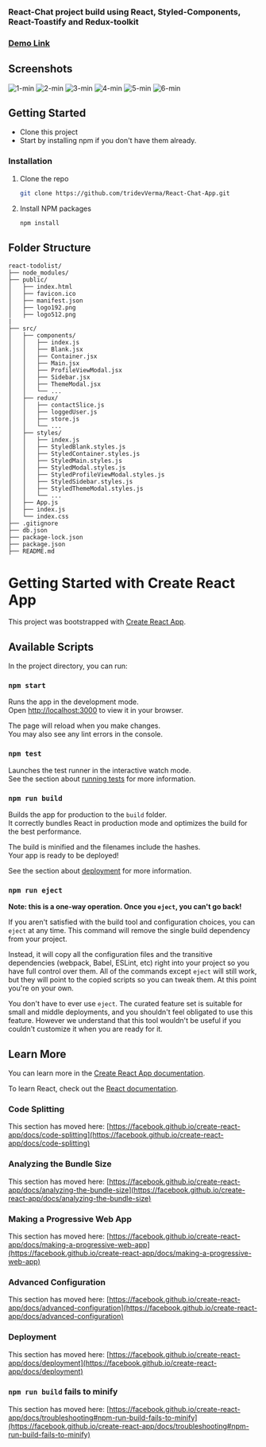 ### React-Chat project build using React, Styled-Components, React-Toastify and Redux-toolkit

### [Demo Link](https://react-chat-app-23.netlify.app/)

## Screenshots

![1-min](https://github.com/tridevVerma/React-Chat-App/assets/47333699/a202cf64-dd47-4223-bb97-6746e6cf51c0)
![2-min](https://github.com/tridevVerma/React-Chat-App/assets/47333699/2dde79d4-b38d-4237-b6bd-3151dac51417)
![3-min](https://github.com/tridevVerma/React-Chat-App/assets/47333699/85998796-1469-4ec8-9d8f-ecc25b4793ad)
![4-min](https://github.com/tridevVerma/React-Chat-App/assets/47333699/38dbfa88-7cc6-4ea5-a16d-436125f1b76f)
![5-min](https://github.com/tridevVerma/React-Chat-App/assets/47333699/0ebb89f3-8e27-4da6-9154-79282b006310)
![6-min](https://github.com/tridevVerma/React-Chat-App/assets/47333699/53564e36-2b53-412e-a306-7cbac512c029)

## Getting Started

- Clone this project
- Start by installing npm if you don't have them already.

### Installation

1. Clone the repo
   ```sh
   git clone https://github.com/tridevVerma/React-Chat-App.git
   ```
2. Install NPM packages
   ```sh
   npm install
   ```

## Folder Structure

```
react-todolist/
├── node_modules/
├── public/
│   ├── index.html
│   ├── favicon.ico
│   ├── manifest.json
│   ├── logo192.png
│   ├── logo512.png
|
├── src/
│   ├── components/
│   │   ├── index.js
│   │   ├── Blank.jsx
│   │   ├── Container.jsx
│   │   ├── Main.jsx
│   │   ├── ProfileViewModal.jsx
│   │   ├── Sidebar.jsx
│   │   ├── ThemeModal.jsx
│   │   └── ...
│   ├── redux/
│   │   ├── contactSlice.js
│   │   ├── loggedUser.js
│   │   ├── store.js
│   │   └── ...
│   ├── styles/
│   │   ├── index.js
│   │   ├── StyledBlank.styles.js
│   │   ├── StyledContainer.styles.js
│   │   ├── StyledMain.styles.js
│   │   ├── StyledModal.styles.js
│   │   ├── StyledProfileViewModal.styles.js
│   │   ├── StyledSidebar.styles.js
│   │   ├── StyledThemeModal.styles.js
│   │   └── ...
│   ├── App.js
│   ├── index.js
│   └── index.css
├── .gitignore
├── db.json
├── package-lock.json
├── package.json
├── README.md
```

# Getting Started with Create React App

This project was bootstrapped with [Create React App](https://github.com/facebook/create-react-app).

## Available Scripts

In the project directory, you can run:

### `npm start`

Runs the app in the development mode.\
Open [http://localhost:3000](http://localhost:3000) to view it in your browser.

The page will reload when you make changes.\
You may also see any lint errors in the console.

### `npm test`

Launches the test runner in the interactive watch mode.\
See the section about [running tests](https://facebook.github.io/create-react-app/docs/running-tests) for more information.

### `npm run build`

Builds the app for production to the `build` folder.\
It correctly bundles React in production mode and optimizes the build for the best performance.

The build is minified and the filenames include the hashes.\
Your app is ready to be deployed!

See the section about [deployment](https://facebook.github.io/create-react-app/docs/deployment) for more information.

### `npm run eject`

**Note: this is a one-way operation. Once you `eject`, you can't go back!**

If you aren't satisfied with the build tool and configuration choices, you can `eject` at any time. This command will remove the single build dependency from your project.

Instead, it will copy all the configuration files and the transitive dependencies (webpack, Babel, ESLint, etc) right into your project so you have full control over them. All of the commands except `eject` will still work, but they will point to the copied scripts so you can tweak them. At this point you're on your own.

You don't have to ever use `eject`. The curated feature set is suitable for small and middle deployments, and you shouldn't feel obligated to use this feature. However we understand that this tool wouldn't be useful if you couldn't customize it when you are ready for it.

## Learn More

You can learn more in the [Create React App documentation](https://facebook.github.io/create-react-app/docs/getting-started).

To learn React, check out the [React documentation](https://reactjs.org/).

### Code Splitting

This section has moved here: [https://facebook.github.io/create-react-app/docs/code-splitting](https://facebook.github.io/create-react-app/docs/code-splitting)

### Analyzing the Bundle Size

This section has moved here: [https://facebook.github.io/create-react-app/docs/analyzing-the-bundle-size](https://facebook.github.io/create-react-app/docs/analyzing-the-bundle-size)

### Making a Progressive Web App

This section has moved here: [https://facebook.github.io/create-react-app/docs/making-a-progressive-web-app](https://facebook.github.io/create-react-app/docs/making-a-progressive-web-app)

### Advanced Configuration

This section has moved here: [https://facebook.github.io/create-react-app/docs/advanced-configuration](https://facebook.github.io/create-react-app/docs/advanced-configuration)

### Deployment

This section has moved here: [https://facebook.github.io/create-react-app/docs/deployment](https://facebook.github.io/create-react-app/docs/deployment)

### `npm run build` fails to minify

This section has moved here: [https://facebook.github.io/create-react-app/docs/troubleshooting#npm-run-build-fails-to-minify](https://facebook.github.io/create-react-app/docs/troubleshooting#npm-run-build-fails-to-minify)

